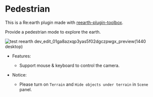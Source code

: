 # Pedestrian

This is a Re:earth plugin made with [reearth-plugin-toolbox](https://github.com/airslice/reearth-plugin-toolbox).

Provide a pedestrian mode to explore the earth.

![test reearth dev_edit_01ga8azxqp3yas5f02dgczpwgx_preview(1440 desktop)](https://user-images.githubusercontent.com/21994748/190207733-7045f568-9a33-43be-98e3-8561dc015e5a.png)


- Features:
  - Support mouse & keyboard to control the camera.

- Notice:
  - Please turn on `Terrain` and `Hide objects under terrain` in `Scene` panel.